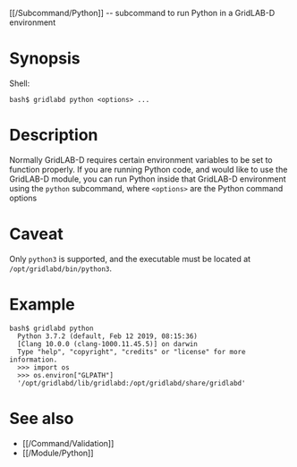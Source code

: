 [[/Subcommand/Python]] -- subcommand to run Python in a GridLAB-D environment

# Synopsis

Shell:

~~~
bash$ gridlabd python <options> ...
~~~

# Description

Normally GridLAB-D requires certain environment variables to be set to function properly.  If you are running Python code, and would like to use the GridLAB-D module, you can run Python inside that GridLAB-D environment using the `python` subcommand, where `<options>` are the Python command options

# Caveat

Only `python3` is supported, and the executable must be located at `/opt/gridlabd/bin/python3`.

# Example

~~~
bash$ gridlabd python
  Python 3.7.2 (default, Feb 12 2019, 08:15:36) 
  [Clang 10.0.0 (clang-1000.11.45.5)] on darwin
  Type "help", "copyright", "credits" or "license" for more information.
  >>> import os
  >>> os.environ["GLPATH"]
  '/opt/gridlabd/lib/gridlabd:/opt/gridlabd/share/gridlabd'
~~~

# See also

* [[/Command/Validation]]
* [[/Module/Python]]